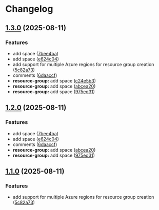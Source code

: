 # Changelog

## [1.3.0](https://github.com/Devjefffstev/terraform/compare/resource-group-component-v1.2.0...resource-group-component-v1.3.0) (2025-08-11)


### Features

* add space ([7bee4ba](https://github.com/Devjefffstev/terraform/commit/7bee4ba54309cbfd242f3a8b81baff9eeb4351be))
* add space ([e624c04](https://github.com/Devjefffstev/terraform/commit/e624c046928c36ec2a642fd78dc0f36001fedf71))
* add support for multiple Azure regions for resource group creation ([5c82a73](https://github.com/Devjefffstev/terraform/commit/5c82a734c587e44f97dbf0d0d52fb42aa2c6896b))
* comments ([6daaccf](https://github.com/Devjefffstev/terraform/commit/6daaccf8ca7a1365fff1e503b5f571930d596e8f))
* **resource-group:** add space ([c24e5b3](https://github.com/Devjefffstev/terraform/commit/c24e5b3ccfb0694dc3eed9e0a734f34fbf550794))
* **resource-group:** add space ([abcea20](https://github.com/Devjefffstev/terraform/commit/abcea206d56986ecb3ab8b4bff0abd496102b52e))
* **resource-group:** add space ([975ed31](https://github.com/Devjefffstev/terraform/commit/975ed314c3d22cb2aedf5a0b5f0140c0dd17faa6))

## [1.2.0](https://github.com/Devjefffstev/terraform/compare/v1.1.0...v1.2.0) (2025-08-11)


### Features

* add space ([7bee4ba](https://github.com/Devjefffstev/terraform/commit/7bee4ba54309cbfd242f3a8b81baff9eeb4351be))
* add space ([e624c04](https://github.com/Devjefffstev/terraform/commit/e624c046928c36ec2a642fd78dc0f36001fedf71))
* comments ([6daaccf](https://github.com/Devjefffstev/terraform/commit/6daaccf8ca7a1365fff1e503b5f571930d596e8f))
* **resource-group:** add space ([abcea20](https://github.com/Devjefffstev/terraform/commit/abcea206d56986ecb3ab8b4bff0abd496102b52e))
* **resource-group:** add space ([975ed31](https://github.com/Devjefffstev/terraform/commit/975ed314c3d22cb2aedf5a0b5f0140c0dd17faa6))

## [1.1.0](https://github.com/Devjefffstev/terraform/compare/v1.0.0...v1.1.0) (2025-08-11)


### Features

* add support for multiple Azure regions for resource group creation ([5c82a73](https://github.com/Devjefffstev/terraform/commit/5c82a734c587e44f97dbf0d0d52fb42aa2c6896b))

